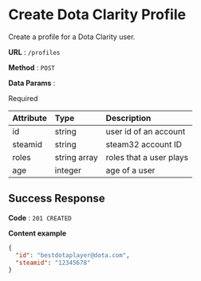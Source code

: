 # Create Dota Clarity Profile

Create a profile for a Dota Clarity user.

**URL** : `/profiles`

**Method** : `POST`

**Data Params** :

Required

| Attribute | Type         | Description             |
| :-------- | :----------- | :---------------------- |
| id        | string       | user id of an account   |
| steamid   | string       | steam32 account ID      |
| roles     | string array | roles that a user plays |
| age       | integer      | age of a user           |

## Success Response

**Code** : `201 CREATED`

**Content example**

```json
{
  "id": "bestdotaplayer@dota.com",
  "steamid": "12345678"
}
```
